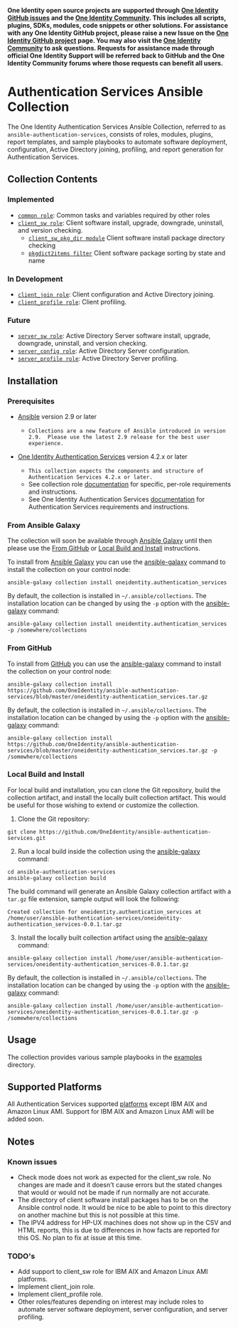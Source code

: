 **One Identity open source projects are supported through [One Identity GitHub issues](https://github.com/OneIdentity/ars-ps/issues) and the [One Identity Community](https://www.oneidentity.com/community/). This includes all scripts, plugins, SDKs, modules, code snippets or other solutions. For assistance with any One Identity GitHub project, please raise a new Issue on the [One Identity GitHub project](https://github.com/OneIdentity/ars-ps/issues) page. You may also visit the [One Identity Community](https://www.oneidentity.com/community/) to ask questions.  Requests for assistance made through official One Identity Support will be referred back to GitHub and the One Identity Community forums where those requests can benefit all users.**

# Authentication Services Ansible Collection

The One Identity Authentication Services Ansible Collection, referred to as `ansible-authentication-services`, consists of roles, modules, plugins, report templates, and sample playbooks to automate software deployment, configuration, Active Directory joining, profiling, and report generation for Authentication Services. 

## Collection Contents

### Implemented

* [`common role`](docs/COMMON.md): Common tasks and variables required by other roles
* [`client_sw role`](docs/CLIENT_SW.md): Client software install, upgrade, downgrade, uninstall, and version checking.
    * [`client_sw_pkg_dir module`](docs/CLIENT_SW.md#Plugins) Client software install package directory checking 
    * [`pkgdict2items filter`](docs/CLIENT_SW.md#Plugins) Client software package sorting by state and name

### In Development 

* [`client_join role`](docs/CLIENT_CONFIG.md): Client configuration and Active Directory joining. 
* [`client_profile role`](docs/CLIENT_PROFILE.md): Client profiling. 

### Future

* [`server_sw role`](docs/SERVER_SW.md): Active Directory Server software install, upgrade, downgrade, uninstall, and version checking. 
* [`server_config role`](docs/SERVER_CONFIG.md): Active Directory Server configuration. 
* [`server_profile role`](docs/SERVER_PROFILE.md): Active Directory Server profiling. 

## Installation

### Prerequisites

* [Ansible](https://github.com/ansible/ansible) version 2.9 or later

    * `Collections are a new feature of Ansible introduced in version 2.9.  Please use the latest 2.9 release for the best user experience.`

* [One Identity Authentication Services](https://www.oneidentity.com/products/authentication-services/) version 4.2.x or later

    * `This collection expects the components and structure of Authentication Services 4.2.x or later.`
    * See collection role [documentation](docs/README.md) for specific, per-role  requirements and instructions.
    * See One Identity Authentication Services [documentation](https://support.oneidentity.com/authentication-services/4.2.3/technical-documents) for Authentication Services requirements and instructions.

### From Ansible Galaxy 
The collection will soon be available through [Ansible Galaxy](https://galaxy.ansible.com/) until then please use the [From GitHub](###FromGitHub) or [Local Build and Install](###LocalBuildandInstall) instructions. 

To install from [Ansible Galaxy](https://galaxy.ansible.com/) you can use the [ansible-galaxy](https://docs.ansible.com/ansible/latest/cli/ansible-galaxy.html) command to install the collection on your control node:

```
ansible-galaxy collection install oneidentity.authentication_services
```

By default, the collection is installed in `~/.ansible/collections`.   The installation location can be changed by using the `-p` option with the [ansible-galaxy](https://docs.ansible.com/ansible/latest/cli/ansible-galaxy.html) command: 

```
ansible-galaxy collection install oneidentity.authentication_services -p /somewhere/collections
```

### From GitHub

To install from [GitHub](https://github.com/) you can use the [ansible-galaxy](https://docs.ansible.com/ansible/latest/cli/ansible-galaxy.html) command to install the collection on your control node:

```
ansible-galaxy collection install https://github.com/OneIdentity/ansible-authentication-services/blob/master/oneidentity-authentication_services.tar.gz
```

By default, the collection is installed in `~/.ansible/collections`.   The installation location can be changed by using the `-p` option with the [ansible-galaxy](https://docs.ansible.com/ansible/latest/cli/ansible-galaxy.html) command: 

```
ansible-galaxy collection install https://github.com/OneIdentity/ansible-authentication-services/blob/master/oneidentity-authentication_services.tar.gz -p /somewhere/collections
```

### Local Build and Install

For local build and installation, you can clone the Git repository, build the collection artifact, and install the locally built collection artifact.  This would be useful for those wishing to extend or customize the collection.

1. Clone the Git repository:

```
git clone https://github.com/OneIdentity/ansible-authentication-services.git
```

2. Run a local build inside the collection using the [ansible-galaxy](https://docs.ansible.com/ansible/latest/cli/ansible-galaxy.html) command:

```
cd ansible-authentication-services
ansible-galaxy collection build
```

The build command will generate an Ansible Galaxy collection artifact with a `tar.gz` file extension, sample output will look the following:

```
Created collection for oneidentity.authentication_services at /home/user/ansible-authentication-services/oneidentity-authentication_services-0.0.1.tar.gz
```

3. Install the locally built collection artifact using the [ansible-galaxy](https://docs.ansible.com/ansible/latest/cli/ansible-galaxy.html) command:

```
ansible-galaxy collection install /home/user/ansible-authentication-services/oneidentity-authentication_services-0.0.1.tar.gz
```

By default, the collection is installed in `~/.ansible/collections`.   The installation location can be changed by using the `-p` option with the [ansible-galaxy](https://docs.ansible.com/ansible/latest/cli/ansible-galaxy.html) command: 

```
ansible-galaxy collection install /home/user/ansible-authentication-services/oneidentity-authentication_services-0.0.1.tar.gz -p /somewhere/collections
```

## Usage

The collection provides various sample playbooks in the [examples](examples/README.md) directory. 

## Supported Platforms

All Authentication Services supported [platforms](https://support.oneidentity.com/technical-documents/authentication-services/4.2.3/release-notes/2#TOPIC-1376245) except IBM AIX and Amazon Linux AMI.  Support for IBM AIX and Amazon Linux AMI will be added soon.

## Notes

### Known issues

* Check mode does not work as expected for the client_sw role.  No changes are made and it doesn't cause errors but the stated changes that would or would not be made if run normally are not accurate.
* The directory of client software install packages has to be on the Ansible control node.  It would be nice to be able to point to this directory on another machine but this is not possible at this time.
* The IPV4 address for HP-UX machines does not show up in the CSV and HTML reports, this is due to differences in how facts are reported for this OS.  No plan to fix at issue at this time.

### TODO's

* Add support to client_sw role for IBM AIX and Amazon Linux AMI platforms.
* Implement client_join role.
* Implement client_profile role.
* Other roles/features depending on interest may include roles to automate server software deployment, server configuration, and server profiling.
